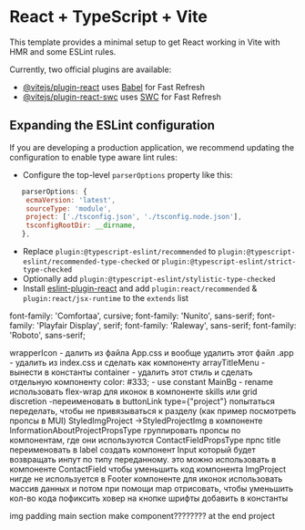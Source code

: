 # React + TypeScript + Vite

This template provides a minimal setup to get React working in Vite with HMR and some ESLint rules.

Currently, two official plugins are available:

- [@vitejs/plugin-react](https://github.com/vitejs/vite-plugin-react/blob/main/packages/plugin-react/README.md) uses [Babel](https://babeljs.io/) for Fast Refresh
- [@vitejs/plugin-react-swc](https://github.com/vitejs/vite-plugin-react-swc) uses [SWC](https://swc.rs/) for Fast Refresh

## Expanding the ESLint configuration

If you are developing a production application, we recommend updating the configuration to enable type aware lint rules:

- Configure the top-level `parserOptions` property like this:

```js
   parserOptions: {
    ecmaVersion: 'latest',
    sourceType: 'module',
    project: ['./tsconfig.json', './tsconfig.node.json'],
    tsconfigRootDir: __dirname,
   },
```

- Replace `plugin:@typescript-eslint/recommended` to `plugin:@typescript-eslint/recommended-type-checked` or `plugin:@typescript-eslint/strict-type-checked`
- Optionally add `plugin:@typescript-eslint/stylistic-type-checked`
- Install [eslint-plugin-react](https://github.com/jsx-eslint/eslint-plugin-react) and add `plugin:react/recommended` & `plugin:react/jsx-runtime` to the `extends` list

font-family: 'Comfortaa', cursive;
font-family: 'Nunito', sans-serif;
font-family: 'Playfair Display', serif;
font-family: 'Raleway', sans-serif;
font-family: 'Roboto', sans-serif;

wrapperIcon - далить из файла App.css и вообще удалить этот файл
.app - удалить из index.css и сделать как компоненту
arrayTitleMenu - вынести в константы
container - удалить этот стиль и сделать отдельную компоненту
color: #333; - use constant
MainBg - rename
использовать flex-wrap для иконок в компоненте skills или grid
discretion -переименовать
в buttonLink type={"project"} попытаться переделать, чтобы не привязываться к разделу (как пример посмотреть пропсы в MUI)
StyledImgProject ->StyledProjectImg
в компоненте InformationAboutProjectPropsType группировать пропсы по компонентам, где они используются
ContactFieldPropsType прпс title переименовать в label
создать компонент Input который будет возвращать инпут по типу переданному. это можно использовать в компоненте ContactField чтобы уменьшить код
компонента ImgProject нигде не используется
в Footer компоненте для иконок использовать массив данных и потом при помощи map отрисовать, чтобы уменьшить кол-во кода
пофиксить ховер на кнопке
шрифты добавить в константы

img padding main
section make component???????? at the end project
